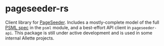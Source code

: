 # pageseeder-rs

Client library for [PageSeeder](https://pageseeder.com/).
Includes a mostly-complete model of the full [PSML spec](https://dev.pageseeder.com/psml/element_reference.html) in the `psml` module, and a best-effort API client in `pageseeder-api`.
This package is still under active development and is used in some internal Allette projects.
